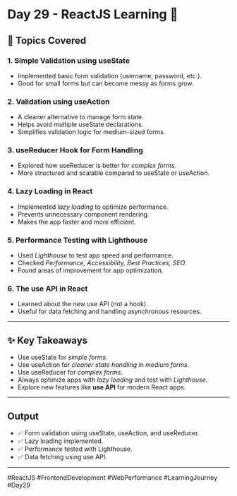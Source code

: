 # Day 29 - ReactJS Learning 🚀

## 📌 Topics Covered  

### 1. Simple Validation using useState  
- Implemented basic form validation (username, password, etc.).  
- Good for small forms but can become messy as forms grow.  

### 2. Validation using useAction  
- A cleaner alternative to manage form state.  
- Helps avoid multiple useState declarations.  
- Simplifies validation logic for medium-sized forms.  

### 3. useReducer Hook for Form Handling  
- Explored how useReducer is better for *complex forms*.  
- More structured and scalable compared to useState or useAction.  

### 4. Lazy Loading in React  
- Implemented *lazy loading* to optimize performance.  
- Prevents unnecessary component rendering.  
- Makes the app faster and more efficient.  

### 5. Performance Testing with Lighthouse  
- Used *Lighthouse* to test app speed and performance.  
- Checked *Performance, Accessibility, Best Practices, SEO*.  
- Found areas of improvement for app optimization.  

### 6. The use API in React  
- Learned about the new use API (not a hook).  
- Useful for data fetching and handling asynchronous resources.  

---

## ✨ Key Takeaways  
- Use useState for *simple forms*.  
- Use useAction for *cleaner state handling* in *medium forms*.  
- Use useReducer for *complex forms*.  
- Always optimize apps with *lazy loading* and test with *Lighthouse*.  
- Explore new features like **use API** for modern React apps.  

---

##  Output  
- ✅ Form validation using useState, useAction, and useReducer.  
- ✅ Lazy loading implemented.  
- ✅ Performance tested with Lighthouse.  
- ✅ Data fetching using use API.  

---

#ReactJS #FrontendDevelopment #WebPerformance #LearningJourney #Day29
